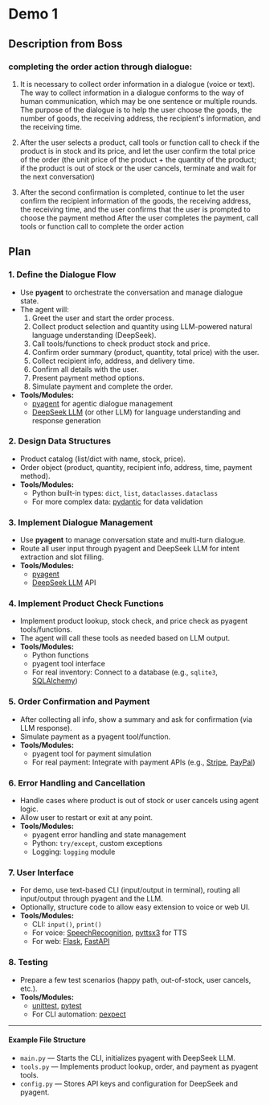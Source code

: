 # Demo 1

## Description from Boss

### completing the order action through dialogue:

1. It is necessary to collect order information in a dialogue (voice or text). The way to collect information in a dialogue conforms to the way of human communication, which may be one sentence or multiple rounds. The purpose of the dialogue is to help the user choose the goods, the number of goods, the receiving address, the recipient's information, and the receiving time.

2. After the user selects a product, call tools or function call to check if the product is in stock and its price, and let the user confirm the total price of the order (the unit price of the product + the quantity of the product; if the product is out of stock or the user cancels, terminate and wait for the next conversation)

3. After the second confirmation is completed, continue to let the user confirm the recipient information of the goods, the receiving address, the receiving time, and the user confirms that the user is prompted to choose the payment method
After the user completes the payment, call tools or function call to complete the order action

## Plan

### 1. Define the Dialogue Flow
- Use **pyagent** to orchestrate the conversation and manage dialogue state.
- The agent will:
  1. Greet the user and start the order process.
  2. Collect product selection and quantity using LLM-powered natural language understanding (DeepSeek).
  3. Call tools/functions to check product stock and price.
  4. Confirm order summary (product, quantity, total price) with the user.
  5. Collect recipient info, address, and delivery time.
  6. Confirm all details with the user.
  7. Present payment method options.
  8. Simulate payment and complete the order.
- **Tools/Modules:**
  - [pyagent](https://github.com/pyagent-ai/pyagent) for agentic dialogue management
  - [DeepSeek LLM](https://deepseek.com/) (or other LLM) for language understanding and response generation

### 2. Design Data Structures
- Product catalog (list/dict with name, stock, price).
- Order object (product, quantity, recipient info, address, time, payment method).
- **Tools/Modules:**
  - Python built-in types: `dict`, `list`, `dataclasses.dataclass`
  - For more complex data: [pydantic](https://pydantic-docs.helpmanual.io/) for data validation

### 3. Implement Dialogue Management
- Use **pyagent** to manage conversation state and multi-turn dialogue.
- Route all user input through pyagent and DeepSeek LLM for intent extraction and slot filling.
- **Tools/Modules:**
  - [pyagent](https://github.com/pyagent-ai/pyagent)
  - [DeepSeek LLM](https://deepseek.com/) API

### 4. Implement Product Check Functions
- Implement product lookup, stock check, and price check as pyagent tools/functions.
- The agent will call these tools as needed based on LLM output.
- **Tools/Modules:**
  - Python functions
  - pyagent tool interface
  - For real inventory: Connect to a database (e.g., `sqlite3`, [SQLAlchemy](https://www.sqlalchemy.org/))

### 5. Order Confirmation and Payment
- After collecting all info, show a summary and ask for confirmation (via LLM response).
- Simulate payment as a pyagent tool/function.
- **Tools/Modules:**
  - pyagent tool for payment simulation
  - For real payment: Integrate with payment APIs (e.g., [Stripe](https://stripe.com/docs/api), [PayPal](https://developer.paypal.com/docs/api/overview/))

### 6. Error Handling and Cancellation
- Handle cases where product is out of stock or user cancels using agent logic.
- Allow user to restart or exit at any point.
- **Tools/Modules:**
  - pyagent error handling and state management
  - Python: `try/except`, custom exceptions
  - Logging: `logging` module

### 7. User Interface
- For demo, use text-based CLI (input/output in terminal), routing all input/output through pyagent and the LLM.
- Optionally, structure code to allow easy extension to voice or web UI.
- **Tools/Modules:**
  - CLI: `input()`, `print()`
  - For voice: [SpeechRecognition](https://pypi.org/project/SpeechRecognition/), [pyttsx3](https://pypi.org/project/pyttsx3/) for TTS
  - For web: [Flask](https://flask.palletsprojects.com/), [FastAPI](https://fastapi.tiangolo.com/)

### 8. Testing
- Prepare a few test scenarios (happy path, out-of-stock, user cancels, etc.).
- **Tools/Modules:**
  - [unittest](https://docs.python.org/3/library/unittest.html), [pytest](https://docs.pytest.org/en/stable/)
  - For CLI automation: [pexpect](https://pexpect.readthedocs.io/en/stable/)

---

#### Example File Structure

- `main.py` — Starts the CLI, initializes pyagent with DeepSeek LLM.
- `tools.py` — Implements product lookup, order, and payment as pyagent tools.
- `config.py` — Stores API keys and configuration for DeepSeek and pyagent.

